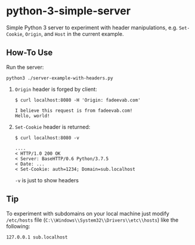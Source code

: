 # python-3-simple-server

Simple Python 3 server to experiment with header manipulations,
e.g. `Set-Cookie`, `Origin`, and `Host` in the current example.

## How-To Use

Run the server:
```
python3 ./server-example-with-headers.py
```

1. `Origin` header is forged by client:
    ```
    $ curl localhost:8080 -H 'Origin: fadeevab.com'

    I believe this request is from fadeevab.com!
    Hello, world!
    ```

2. `Set-Cookie` header is returned:
    ```
    $ curl localhost:8080 -v

    ....
    < HTTP/1.0 200 OK
    < Server: BaseHTTP/0.6 Python/3.7.5
    < Date: ...
    < Set-Cookie: auth=1234; Domain=sub.localhost
    ```
    `-v` is just to show headers

## Tip
To experiment with subdomains on your local machine just modify `/etc/hosts` file (`C:\\Windows\\System32\\Drivers\\etc\\hosts`) like the following:
```
127.0.0.1 sub.localhost
```
